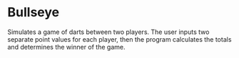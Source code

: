 # Bullseye
Simulates a game of darts between two players. The user inputs two separate point values for each player, then the program calculates the totals and determines the winner of the game. 
